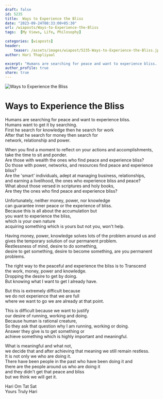 ```yaml
---
draft: false
id: 5235  
title:  Ways to Experience the Bliss          
date: "2023-09-24T08:33:00+05:30"        
url: /wiaposts/Ways-to-Experience-the-Bliss      
tags:  [My Views, Life, Philosophy]         
        
categories: [wiaposts] 
header:        
    teaser: /assets/images/wiapost/5235-Ways-to-Experience-the-Bliss.jpg        
author: Hari Thapliyaal        

excerpt: "Humans are searching for peace and want to experience bliss. Humans want to get it by searching. First he search for knowledge then he search for work After that he search for money then search for network, relationship and power."
author_profile: true        
share: true        
---
```

![Ways to Experience the Bliss](/assets/images/wiapost/5235-Ways-to-Experience-the-Bliss.jpg)             
        
# Ways to Experience the Bliss    
    
Humans are searching for peace and want to experience bliss.    
Humans want to get it by searching.    
First he search for knowledge then he search for work    
After that he search for money then search for     
network, relationship and power.    
    
    
When you find a moment to reflect on your actions and accomplishments,    
take the time to sit and ponder.    
Are those with wealth the ones who find peace and experience bliss?    
Do those with power, networks, and resources find peace and experience bliss?    
Are the 'smart' individuals, adept at managing business, relationships,    
and earning a livelihood, the ones who experience bliss and peace?    
What about those versed in scriptures and holy books,    
Are they the ones who find peace and experience bliss?    
    
    
Unfortunately, neither money, power, nor knowledge    
can guarantee inner peace or the experience of bliss.      
Because this is all about the accumulation but    
you want to experience the bliss,    
which is your own nature    
acquiring something which is yours but not you, won't help.    
    
    
Having money, power, knowledge solves lots of the problem around us and    
gives the temporary solution of our permanent problem.    
Restlessness of mind, desire to do something,    
desire to get something, desire to become something, are you permanent problems.    
    
    
The right way to the peaceful and experience the bliss is to Transcend    
the work, money, power and knowledge.    
Dropping the desire to get by doing.    
But knowing what I want to get I already have.    
    
    
But this is extremely difficult because    
we do not experience that we are full    
where we want to go we are already at that point.    
    
    
This is difficult because we want to justify    
our desire of running, working and doing.    
Because human is rational creature,    
So they ask that question why I am running, working or doing.    
Answer they give is to get something or    
achieve something which is highly important and meaningful.    
    
    
What is meaningful and what not,    
we decide that and after achieving that meaning we still remain restless.    
It is not only we who are doing it.    
There have been people in the past who have been doing it and    
there are the people around us who are doing it    
and they didn't get that peace and bliss     
but we think we will get it.    
    
    
Hari Om Tat Sat    
Yours Truly Hari    
    








